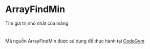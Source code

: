# ArrayFindMin
Tìm giá trị nhỏ nhất của mảng
#
Mã nguồn ArrayFindMin được sử dụng để thực hành tại [CodeGym](https://codegym.vn)
